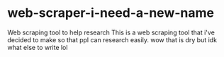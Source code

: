 # web-scraper-i-need-a-new-name
Web scraping tool to help research
This is a web scraping tool that i've decided to make so that ppl can research easily. 
wow that is dry but idk what else to write lol
